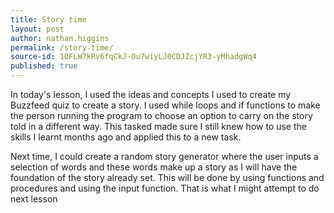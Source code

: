 ```yaml
---
title: Story time
layout: post
author: nathan.higgins
permalink: /story-time/
source-id: 1OFLW7kRv6fqCkJ-Ou7wiyLJ0CDJZcjYR3-yMhadgWq4
published: true
---
```

In today's lesson, I used the ideas and concepts I used to create my Buzzfeed quiz to create a story. I used while loops and if functions to make the person running the program to choose an option to carry on the story told in a different way. This tasked made sure I still knew how to use the skills I learnt months ago and applied this to a new task.

Next time, I could create a random story generator where the user inputs a selection of words and these words make up a story as I will have the foundation of the story already set. This will be done by using functions and procedures and using the input function. That is what I might attempt to do next lesson


